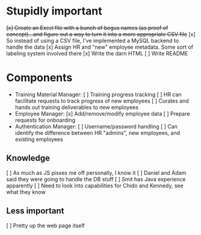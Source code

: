 # Stupidly important
~~[x] Create an Excel file with a bunch of bogus names (as proof of concept)...and figure out a way to turn it into a more appropriate CSV file~~
[x] So instead of using a CSV file, I've implemented a MySQL backend to handle the data
[x] Assign HR and "new" employee metadata. Some sort of labeling system involved there
[x] Write the darn HTML
[ ] Write README

# Components
- Training Material Manager:
    [ ] Training progress tracking
    [ ] HR can facilitate requests to track progress of new employees
    [ ] Curates and hands out training deliverables to new employees
- Employee Manager:
    [x] Add/remove/modify employee data
    [ ] Prepare requests for onboarding
- Authentication Manager:
    [ ] Username/password handling
    [ ] Can identify the difference between HR "admins", new employees, and existing employees

## Knowledge
[ ] As much as JS pisses me off personally, I know it
[ ] Daniel and Adam said they were going to handle the DB stuff
[ ] Smit has Java experience apparently
[ ] Need to look into capabilities for Chido and Kennedy, see what they know

## Less important
[ ] Pretty up the web page itself